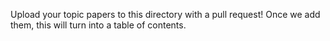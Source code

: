 Upload your topic papers to this directory with a pull request! Once we add them, this will turn into a table of contents.
